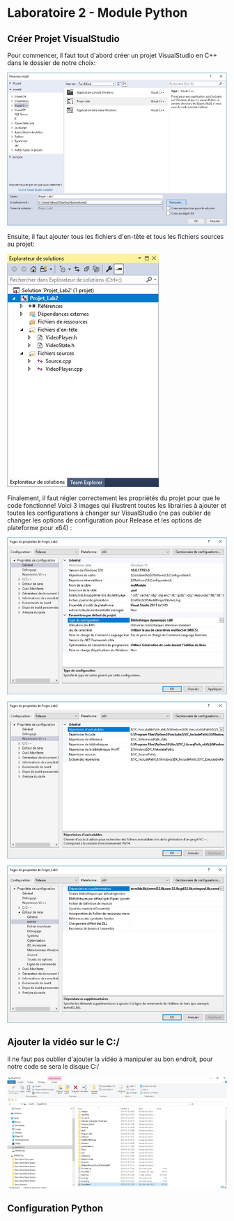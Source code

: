 # Laboratoire 2 - Module Python

## Créer Projet VisualStudio

Pour commencer, il faut tout d'abord créer un projet VisualStudio en C++ dans le dossier de notre choix:

![Screenshot #1](https://github.com/lucazzzzz/Lab2/blob/master/Images/CreerProjetVS.JPG)

Ensuite, il faut ajouter tous les fichiers d'en-tête et tous les fichiers sources au projet:

![Screenshot #2](https://github.com/lucazzzzz/Lab2/blob/master/Images/AjouterFichiersdeGit.JPG)

Finalement, il faut régler correctement les propriétés du projet pour que le code fonctionne! Voici 3 images qui illustrent toutes les librairies à ajouter et toutes les configurations à changer sur VisualStudio (ne pas oublier de changer les options de configuration pour Release et les options de plateforme pour x64) :

![Screenshot #3](https://github.com/lucazzzzz/Lab2/blob/master/Images/ProprietesProjetLib.JPG)

![Screenshot #4](https://github.com/lucazzzzz/Lab2/blob/master/Images/LibrairiePython.JPG)

![Screenshot #5](https://github.com/lucazzzzz/Lab2/blob/master/Images/LibrairieDirectShow.JPG)

## Ajouter la vidéo sur le C:/

Il ne faut pas oublier d'ajouter la vidéo à manipuler au bon endroit, pour notre code se sera le disque C:/

![Screenshot #6](https://github.com/lucazzzzz/Lab2/blob/master/Images/ExampleAVI.JPG)

## Configuration Python


